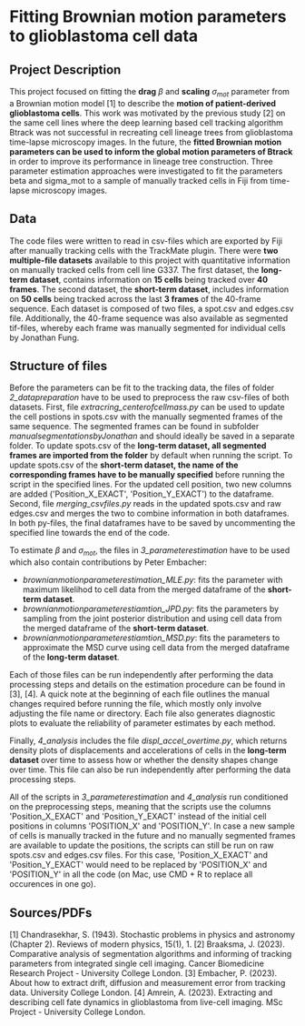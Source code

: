 # Fitting Brownian motion parameters to glioblastoma cell data

## Project Description
This project focused on fitting the **drag** $\beta$ and **scaling** $\sigma_{mot}$ parameter from a Brownian motion model [1] to describe the **motion of patient-derived glioblastoma cells**. This work was motivated by the previous study [2] on the same cell lines where the deep learning based cell tracking algorithm Btrack was not successful in recreating cell lineage trees from glioblastoma time-lapse microscopy images. In the future, the **fitted Brownian motion parameters can be used to inform the global motion parameters of Btrack** in order to improve its performance in lineage tree construction.
Three parameter estimation approaches were investigated to fit the parameters beta and sigma_mot to a sample of manually tracked cells in Fiji from time-lapse microscopy images. 

## Data
The code files were written to read in csv-files which are exported by Fiji after manually tracking cells with the TrackMate plugin. There were **two multiple-file datasets** available to this project with quantitative information on manually tracked cells from cell line G337. The first dataset, the **long-term dataset**, contains information on **15 cells** being tracked over **40 frames**. The second dataset, the **short-term dataset**, includes information on **50 cells** being tracked across the last **3 frames** of the 40-frame sequence. Each dataset is composed of two files, a spot.csv and edges.csv file. Additionally, the 40-frame sequence was also available as segmented tif-files, whereby each frame was manually segmented for individual cells by Jonathan Fung.

## Structure of files
Before the parameters can be fit to the tracking data, the files of folder *2_datapreparation* have to be used to preprocess the raw csv-files of both datasets. First, file *extracring_centerofcellmass.py* can be used to update the cell postions in spots.csv with the manually segmented frames of the same sequence. The segmented frames can be found in subfolder *manualsegmentationsbyJonathan* and should ideally be saved in a separate folder. To update spots.csv of the  **long-term dataset, all segmented frames are imported from the folder** by default when running the script. To update spots.csv of the **short-term dataset, the name of the corresponding frames have to be manually specified** before running the script in the specified lines. For the updated cell position, two new columns are added ('Position_X_EXACT', 'Position_Y_EXACT') to the dataframe. Second, file *merging_csvfiles.py* reads in the updated spots.csv and raw edges.csv and merges the two to combine information in both dataframes. In both py-files, the final dataframes have to be saved by uncommenting the specified line towards the end of the code.

To estimate $\beta$ and $\sigma_{mot}$, the files in *3_parameterestimation* have to be used which also contain contributions by Peter Embacher:
- *brownianmotionparameterestimation_MLE.py*: fits the parameter with maximum likelihod to cell data from the merged dataframe of the **short-term dataset**. 
- *brownianmotionparameterestiamtion_JPD.py*: fits the parameters by sampling from the joint posterior distribution and using cell data from the merged dataframe of the     **short-term dataset**.
- *brownianmotionparameterestiamtion_MSD.py*: fits the parameters to approximate the MSD curve using cell data from the merged dataframe of the **long-term dataset**.

Each of those files can be run independently after performing the data processing steps and details on the estimation procedure can be found in [3], [4]. A quick note at the beginning of each file outlines the manual changes required before running the file, which mostly only involve adjusting the file name or directory. Each file also generates diagnostic plots to evaluate the reliability of parameter estimates by each method.

Finally, *4_analysis* includes the file *displ_accel_overtime.py*, which returns density plots of displacements and accelerations of cells in the **long-term dataset** over time to assess how or whether the density shapes change over time. This file can also be run independently after performing the data processing steps.

All of the scripts in *3_parameterestimation* and *4_analysis* run conditioned on the preprocessing steps, meaning that the scripts use the columns 'Position_X_EXACT' and 'Position_Y_EXACT' instead of the initial cell positions in columns 'POSITION_X' and 'POSITION_Y'. In case a new sample of cells is manually tracked in the future and no manually segmented frames are available to update the positions, the scripts can still be run on raw spots.csv and edges.csv files. For this case, 'Position_X_EXACT' and 'Position_Y_EXACT' would need to be replaced by 'POSITION_X' and 'POSITION_Y' in all the code (on Mac, use CMD + R to replace all occurences in one go).

## Sources/PDFs
[1] Chandrasekhar, S. (1943). Stochastic problems in physics and astronomy (Chapter 2). Reviews of modern physics, 15(1), 1.
[2] Braaksma, J. (2023). Comparative analysis of segmentation algorithms and informing of tracking parameters from integrated single cell imaging. Cancer Biomedicine Research Project - University College London.
[3] Embacher, P. (2023). About how to extract drift, diffusion and measurement error from tracking data. University College London.
[4] Amrein, A. (2023). Extracting and describing cell fate dynamics in glioblastoma from live-cell imaging. MSc Project - University College London.

